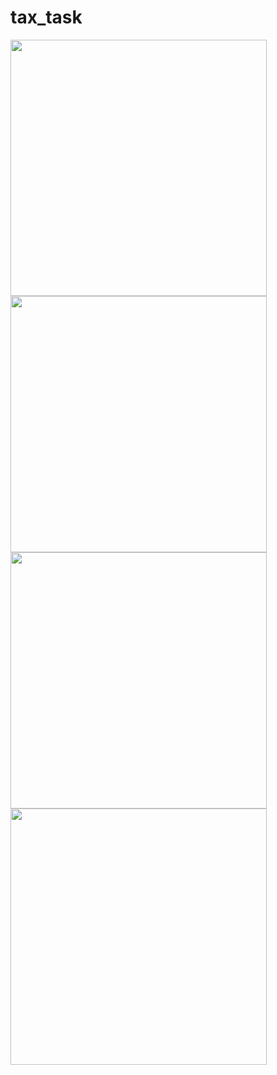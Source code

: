 # tax_task

<img src="https://user-images.githubusercontent.com/56734609/154814084-610529a7-df1f-4f75-843c-c63e74b43afc.png" width="410" heigth="740" />  
<img src="https://user-images.githubusercontent.com/56734609/154814088-c08918cc-e990-4640-8452-a9829cd2f6cf.png" width="410" heigth="740" />  
<img src="https://user-images.githubusercontent.com/56734609/154814093-b9f9f5cd-4d2d-4870-84cf-566336c6582a.png" width="410" heigth="740" />  
<img src="https://user-images.githubusercontent.com/56734609/154814100-c8043d8a-cae8-4b15-972c-f42c40996aac.png" width="410" heigth="740" />  
